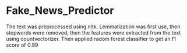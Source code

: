 # Fake_News_Predictor
The text was preprocessed using nltk. Lemmatization was first use, then stopwords were removed, then the features were extracted from the text using countvectorizer. Then applied radom forest classifier to get an f1 score of 0.89
